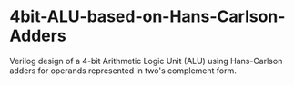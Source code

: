 # 4bit-ALU-based-on-Hans-Carlson-Adders
Verilog design of a 4-bit Arithmetic Logic Unit (ALU) using Hans-Carlson adders for operands represented in two's complement form.
